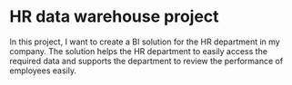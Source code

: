 # HR data warehouse project
In this project, I want to create a BI solution for the HR department in my company. The solution helps the HR department to easily access the required data and supports the department to review the performance of employees easily. 
